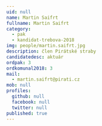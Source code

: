 ```yaml
---
uid: null
name: Martin Saifrt
fullname: Martin Saifrt
category:
  - pak
  - kandidat-trebova-2018
img: people/martin.saifrt.jpg
description: člen Pirátské straby
candidatedesc: aktuár
ordpak: 3
ordkomunal2018: 3
mail:
  - martin.saifrt@pirati.cz
mob: null
profiles:
  github: null
  facebook: null
  twitter: null
published: true
---
```

